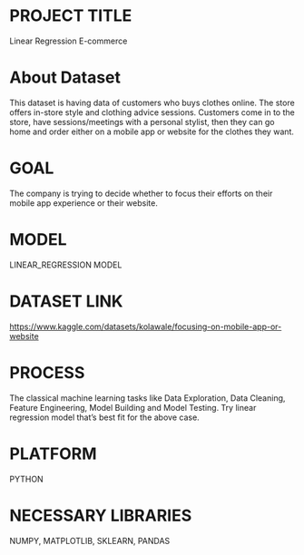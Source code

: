 # PROJECT TITLE

Linear Regression E-commerce

# About Dataset


This dataset is having data of customers who buys clothes online. The store offers in-store style and clothing advice sessions. Customers come in to the store, have sessions/meetings with a personal stylist, then they can go home and order either on a mobile app or website for the clothes they want.

# GOAL

The company is trying to decide whether to focus their efforts on their mobile app experience or their website.

# MODEL

LINEAR_REGRESSION MODEL

# DATASET LINK

https://www.kaggle.com/datasets/kolawale/focusing-on-mobile-app-or-website

# PROCESS

The classical machine learning tasks like Data Exploration, Data Cleaning, Feature Engineering, Model Building and Model Testing. Try linear regression model that’s best fit for the above case.

# PLATFORM

PYTHON 

# NECESSARY LIBRARIES

NUMPY, MATPLOTLIB, SKLEARN, PANDAS


